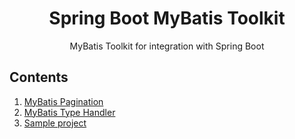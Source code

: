 <h1 align="center">Spring Boot MyBatis Toolkit</h1>

<p align="center">MyBatis Toolkit for integration with Spring Boot</p>

## Contents

1. [MyBatis Pagination](https://github.com/ImSejin/spring-boot-mybatis-toolkit/tree/main/subprojects/mybatis-pagination)
2. [MyBatis Type Handler](https://github.com/ImSejin/spring-boot-mybatis-toolkit/tree/main/subprojects/mybatis-type-handler)
3. [Sample project](https://github.com/ImSejin/spring-boot-mybatis-toolkit/tree/main/subprojects/example)


